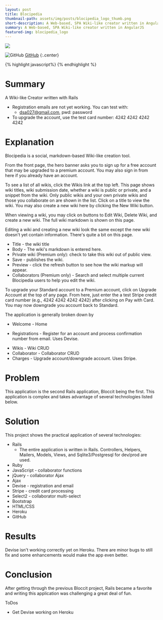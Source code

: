 ```yaml
---
layout: post
title: Blocipedia
thumbnail-path: assets/img/posts/blocipedia_logo_thumb.png
short-description: A Web-based, SPA Wiki-like creator written in AngularJS
summary: A Web-based, SPA Wiki-like creator written in AngularJS
featured-img: blocipedia_logo
---
```

<a href="https://blooming-wave-99055.herokuapp.com/">
  <img src="{{site.url}}/assets/img/posts/blocipedia_logo_thumb.png"/>
</a>

![]( {{site.url}}/assets/img/posts/GitHub-Mark-32px.png "GitHub")
[GitHub](https://github.com/dsa027/blocipedia)
{:.center}

{% highlight javascript%}
{% endhighlight %}

# Summary

  A Wiki-like Creator written with Rails

  - Registration emails are not yet working. You can test with:
    - dsa027@gmail.com, pwd: password
  - To upgrade the account, use the test card number: 4242 4242 4242 4242

# Explanation

  Blocipedia is a social, markdown-based Wiki-like creation tool.

  From the front page, the hero banner asks you to sign up for a free account that may be upgraded to a premium account. You may also sign in from here if you already have an account.

  To see a list of all wikis, click the Wikis link at the top left. This page shows wiki titles, wiki submission date, whether a wiki is public or private, and a snippet from the wiki. Only public wikis and your own private wikis and those you collaborate on are shown in the list. Click on a title to view the wiki. You may also create a new wiki here by clicking the New Wiki button.

  When viewing a wiki, you may click on buttons to Edit Wiki, Delete Wiki, and create a new wiki. The full wiki markdown is shown on this page.

  Editing a wiki and creating a new wiki look the same except the new wiki doesn't yet contain information. There's quite a bit on this page.
  - Title - the wiki title
  - Body - The wiki's markdown is entered here.
  - Private wiki (Premium only): check to take this wiki out of public view.
  - Save - publishes the wiki.
  - Preview - click the refresh button to see how the wiki markup will appear.
  - Collaborators (Premium only) - Search and select multiple current Blocipedia users to help you edit the wiki.

  To upgrade your Standard account to a Premium account, click on Upgrade Account at the top of any page. From here, just enter the a test Stripe credit card number (e.g., 4242 4242 4242 4242) after clicking on Pay with Card. You may now downgrade you account back to Standard.

  The application is generally broken down by
  - Welcome - Home
  + Registrations - Register for an account and process confirmation number from email. Uses Devise.
  - Wikis - Wiki CRUD
  - Collaborator  - Collaborator CRUD
  - Charges - Upgrade account/downgrade account. Uses Stripe.

# Problem

  This application is the second Rails application, Bloccit being the first. This application is complex and takes advantage of several technologies listed below.

# Solution

  This project shows the practical application of several technologies:
  - Rails
    - The entire application is written in Rails. Controllers, Helpers, Mailers, Models, Views, and Sqlite3/Postgresql for dev/prod are used.
  - Ruby
  - JavaScript - collaborator functions
  - jQuery - collaborator Ajax
  - Ajax
  - Devise - registration and email
  - Stripe - credit card processing
  - Select2 - collaborator multi-select
  - Bootstrap
  - HTML/CSS
  - Heroku
  - GitHub

# Results

  Devise isn't working correctly yet on Heroku. There are minor bugs to still fix and some enhancements would make the app even better.

# Conclusion
  After getting through the previous Bloccit project, Rails became a favorite and writing this application was challenging a great deal of fun.

  ToDos
  - Get Devise working on Heroku
